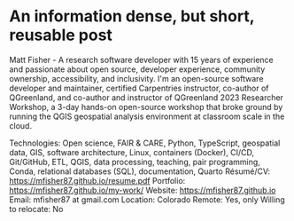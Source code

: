 # An information dense, but short, reusable post 

Matt Fisher - A research software developer with 15 years of experience and
passionate about open source, developer experience, community ownership,
accessibility, and inclusivity. I'm an open-source software developer and maintainer,
certified Carpentries instructor, co-author of QGreenland, and co-author and instructor of
QGreenland 2023 Researcher Workshop, a 3-day hands-on open-source workshop that
broke ground by running the QGIS geospatial analysis environment at classroom
scale in the cloud.

  Technologies: Open science, FAIR & CARE, Python, TypeScript, geospatial data, GIS, software architecture, Linux, containers (Docker), CI/CD, Git/GitHub, ETL, QGIS, data processing, teaching, pair programming, Conda, relational databases (SQL), documentation, Quarto
  Résumé/CV: https://mfisher87.github.io/resume.pdf
  Portfolio: https://mfisher87.github.io/my-work/
  Website: https://mfisher87.github.io
  Email: mfisher87 at gmail.com
  Location: Colorado
  Remote: Yes, only
  Willing to relocate: No
